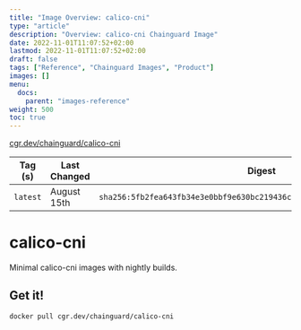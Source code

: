 ```yaml
---
title: "Image Overview: calico-cni"
type: "article"
description: "Overview: calico-cni Chainguard Image"
date: 2022-11-01T11:07:52+02:00
lastmod: 2022-11-01T11:07:52+02:00
draft: false
tags: ["Reference", "Chainguard Images", "Product"]
images: []
menu:
  docs:
    parent: "images-reference"
weight: 500
toc: true
---
```


[cgr.dev/chainguard/calico-cni](https://github.com/chainguard-images/images/tree/main/images/calico-cni)

| Tag (s)   | Last Changed | Digest                                                                    |
|-----------|--------------|---------------------------------------------------------------------------|
|  `latest` | August 15th  | `sha256:5fb2fea643fb34e3e0bbf9e630bc219436c96237613077b1c37f736cc0bd9621` |

# calico-cni

Minimal calico-cni images with nightly builds.

## Get it!

```shell
docker pull cgr.dev/chainguard/calico-cni
```
